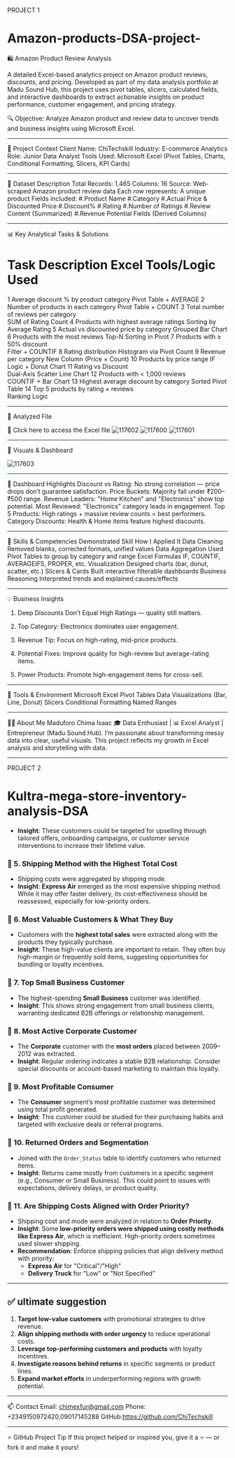 PROJECT 1
# Amazon-products-DSA-project-

🛍️ Amazon Product Review Analysis 

A detailed Excel-based analytics project on Amazon product reviews, discounts, and pricing. Developed as part of my data analysis portfolio at Madu Sound Hub, this project uses pivot tables, slicers, calculated fields, and interactive dashboards to extract actionable insights on product performance, customer engagement, and pricing strategy.

🔍 Objective: Analyze Amazon product and review data to uncover trends and business insights using Microsoft Excel.


---

🏢 Project Context
Client Name: ChiTechskill 
Industry: E-commerce Analytics
Role: Junior Data Analyst
Tools Used: Microsoft Excel (Pivot Tables, Charts, Conditional Formatting, Slicers, KPI Cards)



---
🧾 Dataset Description
Total Records: 1,465
Columns: 16
Source: Web-scraped Amazon product review data
Each row represents: A unique product
Fields included:
#.Product Name
#.Category
#.Actual Price & Discounted Price
#.Discount%
#.Rating
#.Number of Ratings
#.Review Content (Summarized)
#.Revenue Potential Fields (Derived Columns)

---

📊 Key Analytical Tasks & Solutions
#	Task Description	Excel Tools/Logic Used
1	Average discount % by product category
Pivot Table + AVERAGE
2	Number of products in each category	
Pivot Table + COUNT
3	Total number of reviews per category	
SUM of Rating Count
4	Products with highest average
ratings	Sorting by Average Rating
5	Actual vs discounted price by category
Grouped Bar Chart
6	Products with the most reviews	Top-N Sorting in Pivot
7	Products with ≥ 50% discount	
Filter + COUNTIF
8	Rating distribution	Histogram 
via Pivot Count
9	Revenue per category	New Column 
(Price × Count)
10	Products by price range	
IF Logic + Donut Chart
11	Rating vs Discount	
Dual-Axis Scatter Line Chart
12	Products with < 1,000 reviews	
COUNTIF + Bar Chart
13	Highest average discount by 
category
Sorted Pivot Table
14	Top 5 products by rating × reviews	
Ranking Logic



---

📁 Analyzed File

🔗 Click here to access the Excel file 
![117602](https://github.com/user-attachments/assets/f6327fd7-baaf-486f-ae66-509ea30e179c)
![117600](https://github.com/user-attachments/assets/9fdf4b1b-9f4b-4221-bf41-16ad13a73ca1)
![117601](https://github.com/user-attachments/assets/a2850820-428a-47f7-b3a6-31cbceff4ca9)




---

📸 Visuals & Dashboard

![117603](https://github.com/user-attachments/assets/e48ef872-60fc-4b4c-868b-0aaf7a5813b1)










---

🧠 Dashboard Highlights
Discount vs Rating: No strong correlation — price drops don’t guarantee satisfaction.
Price Buckets: Majority fall under ₹200–₹500 range.
Revenue Leaders: "Home Kitchen" and "Electronics" show top potential.
Most Reviewed: "Electronics" category leads in engagement.
Top 5 Products: High ratings + massive review counts = best performers.
Category Discounts: Health & Home items feature highest discounts.



---

🧠 Skills & Competencies Demonstrated
Skill	How I Applied It
Data Cleaning	Removed blanks, corrected formats, unified values
Data Aggregation	Used Pivot Tables to group by category and range
Excel Formulas	IF, COUNTIF, AVERAGEIFS, PROPER, etc.
Visualization	Designed charts (bar, donut, scatter, etc.)
Slicers & Cards	Built interactive filterable dashboards
Business Reasoning	Interpreted trends and explained causes/effects



---

💡 Business Insights
1. Deep Discounts Don’t Equal High Ratings — quality still matters.

2. Top Category: Electronics dominates user engagement.

3. Revenue Tip: Focus on high-rating, mid-price products.

4. Potential Fixes: Improve quality for high-review but average-rating items.
5. Power Products: Promote high-engagement items for cross-sell.




---

🔧 Tools & Environment
Microsoft Excel
Pivot Tables
Data Visualizations (Bar, Line, Donut)
Slicers
Conditional Formatting
Named Ranges

---

👨‍💻 About Me
Maduforo Chima Isaac
🎓 Data Enthusiast | 📊 Excel Analyst | Entrepreneur (Madu Sound Hub). 
I’m passionate about transforming messy data into clear, useful visuals. This project reflects my growth in Excel analysis and storytelling with data.


---


PROJECT 2

# Kultra-mega-store-inventory-analysis-DSA
- **Insight**: These customers could be targeted for upselling through tailored offers, onboarding campaigns, or customer service interventions to increase their lifetime value.

### 🔹 5. Shipping Method with the Highest Total Cost
- Shipping costs were aggregated by shipping mode.
- **Insight**: **Express Air** emerged as the most expensive shipping method. While it may offer faster delivery, its cost-effectiveness should be reassessed, especially for low-priority orders.

### 🔹 6. Most Valuable Customers & What They Buy
- Customers with the **highest total sales** were extracted along with the products they typically purchase.
- **Insight**: These high-value clients are important to retain. They often buy high-margin or frequently sold items, suggesting opportunities for bundling or loyalty incentives.

### 🔹 7. Top Small Business Customer
- The highest-spending **Small Business** customer was identified.
- **Insight**: This shows strong engagement from small business clients, warranting dedicated B2B offerings or relationship management.

### 🔹 8. Most Active Corporate Customer
- The **Corporate** customer with the **most orders** placed between 2009–2012 was extracted.
- **Insight**: Regular ordering indicates a stable B2B relationship. Consider special discounts or account-based marketing to maintain this loyalty.

### 🔹 9. Most Profitable Consumer
- The **Consumer** segment’s most profitable customer was determined using total profit generated.
- **Insight**: This customer could be studied for their purchasing habits and targeted with exclusive deals or referral programs.

### 🔹 10. Returned Orders and Segmentation
- Joined with the `Order_Status` table to identify customers who returned items.
- **Insight**: Returns came mostly from customers in a specific segment (e.g., Consumer or Small Business). This could point to issues with expectations, delivery delays, or product quality.

### 🔹 11. Are Shipping Costs Aligned with Order Priority?
- Shipping cost and mode were analyzed in relation to **Order Priority**.
- **Insight**: Some **low-priority orders were shipped using costly methods like Express Air**, which is inefficient. High-priority orders sometimes used slower shipping.
- **Recommendation**: Enforce shipping policies that align delivery method with priority:
  - **Express Air** for "Critical"/"High"
  - **Delivery Truck** for "Low" or "Not Specified"

---

## ✅ ultimate suggestion 

1. **Target low-value customers** with promotional strategies to drive revenue.
2. **Align shipping methods with order urgency** to reduce operational costs.
3. **Leverage top-performing customers and products** with loyalty incentives.
4. **Investigate reasons behind returns** in specific segments or product lines.
5. **Expand market efforts** in underperforming regions with growth potential.


---

📫 Contact
Email: chimexfur@gmail.com
Phone: +2349150972420,09017145288
GitHub:https://github.com/ChiTechskill

---



⭐ GitHub Project Tip
If this project helped or inspired you, give it a ⭐ — or fork it and make it yours!
